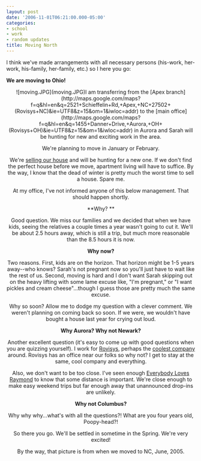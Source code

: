 ```yaml
---
layout: post
date: '2006-11-01T06:21:00.000-05:00'
categories:
- school
- work
- random updates
title: Moving North
---
```


I think we've made arrangements with all necessary persons (his-work, her-work, his-family, her-family, etc.) so I here you go:



**We are moving to Ohio!**

<div style="text-align: center;">![moving.JPG](moving.JPG)I am transferring from the [Apex branch](http://maps.google.com/maps?f=q&amp;hl=en&amp;q=2521+Schieffelin+Rd,+Apex,+NC+27502+(Rovisys+NC)&amp;ie=UTF8&amp;z=15&amp;om=1&amp;iwloc=addr) to the [main office](http://maps.google.com/maps?f=q&amp;hl=en&amp;q=1455+Danner+Drive,+Aurora,+OH+(Rovisys+OH)&amp;ie=UTF8&amp;z=15&amp;om=1&amp;iwloc=addr) in Aurora and Sarah will be hunting for new and exciting work in the area.

We're planning to move in January or February.

We're [selling our house](http://www.fsbo.com/list/90492) and will be hunting for a new one. If we don't find the perfect house before we move, apartment living will have to suffice. By the way, I know that the dead of winter is pretty much the worst time to sell a house. Spare me.

At my office, I've not informed anyone of this below management. That should happen shortly.

**Why? **

Good question. We miss our families and we decided that when we have kids, seeing the relatives a couple times a year wasn't going to cut it. We'll be about 2.5 hours away, which is still a trip, but much more reasonable than the 8.5 hours it is now.

**Why now?**

Two reasons. First, kids are on the horizon. That horizon might be 1-5 years away--who knows? Sarah's not pregnant now so you'll just have to wait like the rest of us. Second, moving is hard and I don't want Sarah skipping out on the heavy lifting with some lame excuse like, "I'm pregnant," or "I want pickles and cream cheese"...though I guess those are pretty much the same excuse.

Why so soon? Allow me to dodge my question with a clever comment. We weren't planning on coming back so soon. If we were, we wouldn't have bought a house last year for crying out loud.

**Why Aurora? Why not Newark?**

Another excellent question (it's easy to come up with good questions when you are quizzing yourself). I work for [Rovisys](http://www.rovisys.com/), perhaps the [coolest company](http://www.wassupy.com/20061029/work/my-job-rocks/) around. Rovisys has an office near our folks so why not? I get to stay at the same, cool company and everything.

Also, we don't want to be too close. I've seen enough [Everybody Loves Raymond](http://www.everybodylovesray.com/) to know that some distance is important. We're close enough to make easy weekend trips but far enough away that unannounced drop-ins are unlikely.

**Why not Columbus?**

Why why why...what's with all the questions?! What are you four years old, Poopy-head?!

So there you go. We'll be settled in sometime in the Spring. We're very excited!

By the way, that picture is from when we moved to NC, June, 2005.